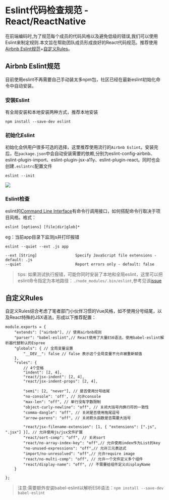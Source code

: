 # Eslint代码检查规范 - React/ReactNative

在前端编码时,为了规范每个成员的代码风格以及避免低级的错误,我们可以使用Eslint来制定规则.本文旨在帮助团队成员形成良好的React代码规范。推荐使用[Airbnb Eslint规范](https://github.com/airbnb/javascript/tree/master/react)+[自定义Rules](http://eslint.cn/docs/rules/)。

## Airbnb Eslint规范

目前使用eslint不再需要自己手动装太多npm包，社区已经在最新eslint初始化命令中自动安装。

### 安装Eslint

有全局安装和本地安装两种方式，推荐本地安装

```
npm install --save-dev eslint
```

### 初始化Eslint

初始化会供用户很多可选的选择，这里推荐使用流行的`Airbnb Eslint`。安装完后，在`package.json`中会自动安装需要的依赖,分别为eslint-config-airbnb、eslint-plugin-import、eslint-plugin-jsx-a11y、eslint-plugin-react。同时也会创建`.eslintrc`配置文件

```
eslint --init
```

![](https://upload-images.jianshu.io/upload_images/1474238-c0bc9d15756a4abe.jpg?imageMogr2/auto-orient/strip%7CimageView2/2/w/555)

### Eslint检查

eslint的[Command Line Interface](https://eslint.org/docs/user-guide/command-line-interface)有命令行调用接口，如何搭配命令行取决于项目风格。格式：

```
eslint [options] [file|dir|glob]*
```

eg：当前app目录下监测js并打印报错

```
eslint --quiet --ext .js app
```

```
--ext [String]                 Specify JavaScript file extensions - default: .js
--quiet                        Report errors only - default: false
```

>tips: 如果测试执行报错，可能你同时安装了本地和全局eslint，这里可以把eslint命令指定为本地路径：`./node_modules/.bin/eslint`,参考见该[issue](https://github.com/airbnb/javascript/issues/465)

## 自定义Rules

自定义Rules综合考虑了笔者部门小伙伴习惯的Vue风格，如不使用分号结尾，以及React特殊的JSX语法，形成以下推荐配置：

```eslint
module.exports = {
    "extends": ["airbnb"], // 使用airbnb规则
    "parser": "babel-eslint",// React使用了大量ES6语法，使用babel-eslint解析器代替默认的Espree
    "globals": { // 全局变量设置
        "__DEV__": false // false 表示这个全局变量不允许被重新赋值
    },
    "rules": {
        // 4个空格
        "indent": [2, 4],
        "react/jsx-indent": [2, 4],
        "react/jsx-indent-props": [2, 4],

        "semi": [2, "never"], // 是否使用分号结尾
        "no-console": 'off', // 允许console
        "max-len": "off", // 单行没有字数限制
        "object-curly-newline": "off", // 关闭大括号内换行符的一致性
        "comma-dangle": "off", // 关闭是否使用拖尾逗号
        "arrow-parens": "off", // 关闭箭头函数是否需要大括号

        "react/jsx-filename-extension": [1, { "extensions": [".js", ".jsx"] }], // 允许使用js/jsx文件扩展
        "react/sort-comp": "off", // 关闭sort
        "react/no-array-index-key": "off",// 允许使用index作为List的key
        "no-unused-expressions": "off",// 允许三元表达式
        "import/no-unresolved": "off",// 允许require image
        "react/no-multi-comp": "off", // 允许一个文件定义多个组件
        "react/display-name": "off", // 不需要给组件定义displayName
    }

};
```

>注意:需要额外安装babel-eslint以解析ES6语法：`npm install --save-dev babel-eslint`
